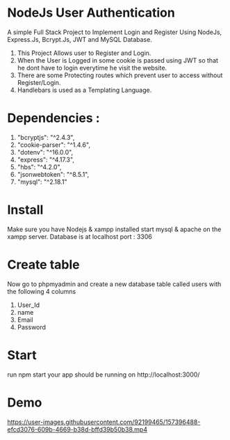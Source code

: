 # NodeJs User Authentication
A simple Full Stack Project to Implement Login and Register Using NodeJs, Express.Js, Bcrypt.Js, JWT and MySQL Database.
1. This Project Allows user to Register and Login.
2. When the User is Logged in some cookie is passed using JWT so that he dont have to login everytime he visit the website.
3. There are some Protecting routes which prevent user to access without Register/Login.
4. Handlebars  is used as a Templating Language.


# Dependencies : 
1. "bcryptjs": "^2.4.3",
2. "cookie-parser": "^1.4.6",
3. "dotenv": "^16.0.0",
4. "express": "^4.17.3",
5. "hbs": "^4.2.0",
6. "jsonwebtoken": "^8.5.1",
7. "mysql": "^2.18.1"

# Install
Make sure you have Nodejs & xampp installed start mysql & apache on the xampp server.
Database is at localhost port : 3306


# Create table
Now go to phpmyadmin and create a new database table called users with the following 4 columns

1. User_Id
2. name
3. Email
4. Password


# Start

run npm start your app should be running on http://localhost:3000/

# Demo
https://user-images.githubusercontent.com/92199465/157396488-efcd3076-609b-4669-b38d-bffd39b50b38.mp4
